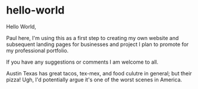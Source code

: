 # hello-world

Hello World, 

Paul here, I'm using this as a first step to creating my own website and subsequent
landing pages for businesses and project I plan to promote for my professional
portfolio. 

If you have any suggestions or comments I am welcome to all. 

Austin Texas has great tacos, tex-mex, and food culutre in general; but their pizza!
Ugh, I'd potentially argue it's one of the worst scenes in America. 
